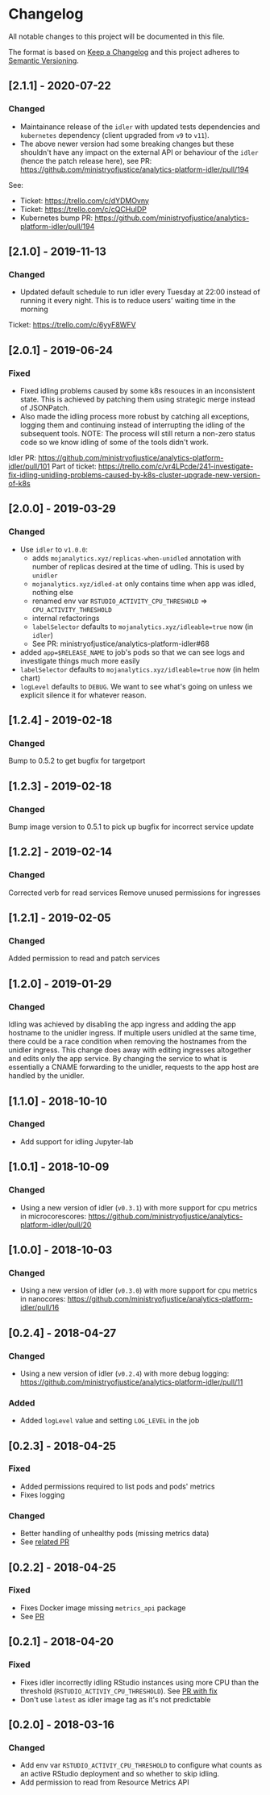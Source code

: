 # Changelog
All notable changes to this project will be documented in this file.

The format is based on [Keep a Changelog](http://keepachangelog.com/en/1.0.0/)
and this project adheres to [Semantic Versioning](http://semver.org/spec/v2.0.0.html).


## [2.1.1] - 2020-07-22
### Changed
- Maintainance release of the `idler` with updated tests dependencies
  and `kubernetes` dependency (client upgraded from `v9` to `v11`).
- The above newer version had some breaking changes but these shouldn't
  have any impact on the external API or behaviour of the `idler` (hence
  the patch release here), see PR: https://github.com/ministryofjustice/analytics-platform-idler/pull/194


See:
- Ticket: https://trello.com/c/dYDMOvny
- Ticket: https://trello.com/c/cQCHuIDP
- Kubernetes bump PR: https://github.com/ministryofjustice/analytics-platform-idler/pull/194


## [2.1.0] - 2019-11-13
### Changed
- Updated default schedule to run idler every Tuesday at 22:00 instead
  of running it every night. This is to reduce users' waiting time in the
  morning

Ticket: https://trello.com/c/6yyF8WFV


## [2.0.1] - 2019-06-24
### Fixed
- Fixed idling problems caused by some k8s resouces in an inconsistent state.
  This is achieved by patching them using strategic merge instead of JSONPatch.
- Also made the idling process more robust by catching all exceptions, logging
  them and continuing instead of interrupting the idling of the subsequent
  tools.
  NOTE: The process will still return a non-zero status code so we know idling
  of some of the tools didn't work.


Idler PR: https://github.com/ministryofjustice/analytics-platform-idler/pull/101
Part of ticket: https://trello.com/c/vr4LPcde/241-investigate-fix-idling-unidling-problems-caused-by-k8s-cluster-upgrade-new-version-of-k8s


## [2.0.0] - 2019-03-29
### Changed
- Use `idler` to `v1.0.0`:
  - adds `mojanalytics.xyz/replicas-when-unidled` annotation with number of
    replicas desired at the time of udling. This is used by `unidler`
  - `mojanalytics.xyz/idled-at` only contains time when app was idled,
    nothing else
  - renamed env var `RSTUDIO_ACTIVITY_CPU_THRESHOLD` =>
    `CPU_ACTIVITY_THRESHOLD`
  - internal refactorings
  - `labelSelector` defaults to `mojanalytics.xyz/idleable=true` now
    (in `idler`)
  - See PR: ministryofjustice/analytics-platform-idler#68
- added `app=$RELEASE_NAME` to job's pods so that we can see logs and
  investigate things much more easily
- `labelSelector` defaults to `mojanalytics.xyz/idleable=true` now (in helm
  chart)
- `logLevel` defaults to `DEBUG`. We want to see what's going on unless
  we explicit silence it for whatever reason.


## [1.2.4] - 2019-02-18
### Changed
Bump to 0.5.2 to get bugfix for targetport


## [1.2.3] - 2019-02-18
### Changed
Bump image version to 0.5.1 to pick up bugfix for incorrect service update


## [1.2.2] - 2019-02-14
### Changed
Corrected verb for read services
Remove unused permissions for ingresses


## [1.2.1] - 2019-02-05
### Changed
Added permission to read and patch services


## [1.2.0] - 2019-01-29
### Changed
Idling was achieved by disabling the app ingress and adding the app hostname to the unidler ingress.
If multiple users unidled at the same time, there could be a race condition when removing the hostnames from the unidler ingress.
This change does away with editing ingresses altogether and edits only the app service. By changing the service to what is essentially a CNAME forwarding to the unidler, requests to the app host are handled by the unidler.


## [1.1.0] - 2018-10-10
### Changed
- Add support for idling Jupyter-lab


## [1.0.1] - 2018-10-09
### Changed
- Using a new version of idler (`v0.3.1`) with more support for cpu metrics in
  microcorescores:
  https://github.com/ministryofjustice/analytics-platform-idler/pull/20


## [1.0.0] - 2018-10-03
### Changed
- Using a new version of idler (`v0.3.0`) with more support for cpu metrics in
  nanocores:
  https://github.com/ministryofjustice/analytics-platform-idler/pull/16


## [0.2.4] - 2018-04-27
### Changed
- Using a new version of idler (`v0.2.4`) with more debug logging: https://github.com/ministryofjustice/analytics-platform-idler/pull/11

### Added
- Added `logLevel` value and setting `LOG_LEVEL` in the job


## [0.2.3] - 2018-04-25
### Fixed
- Added permissions required to list pods and pods' metrics
- Fixes logging

### Changed
- Better handling of unhealthy pods (missing metrics data)
- See [related PR](https://github.com/ministryofjustice/analytics-platform-idler/pull/10)


## [0.2.2] - 2018-04-25
### Fixed
- Fixes Docker image missing `metrics_api` package
- See [PR](https://github.com/ministryofjustice/analytics-platform-idler/pull/9)


## [0.2.1] - 2018-04-20
### Fixed
- Fixes idler incorrectly idling RStudio instances using more CPU
  than the threshold (`RSTUDIO_ACTIVIY_CPU_THRESHOLD`).
  See [PR with fix](https://github.com/ministryofjustice/analytics-platform-idler/pull/8)
- Don't use `latest` as idler image tag as it's not predictable


## [0.2.0] - 2018-03-16
### Changed
- Add env var `RSTUDIO_ACTIVIY_CPU_THRESHOLD` to configure what counts as an
  active RStudio deployment and so whether to skip idling.
- Add permission to read from Resource Metrics API
